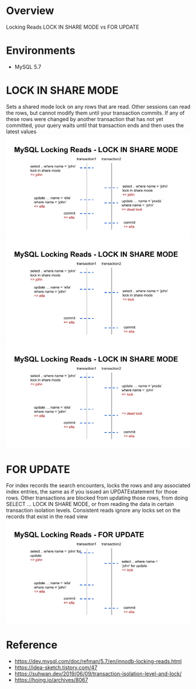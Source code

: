 # Overview
Locking Reads
LOCK IN SHARE MODE vs FOR UPDATE

# Environments
* MySQL 5.7

# LOCK IN SHARE MODE
Sets a shared mode lock on any rows that are read. Other sessions can read the rows, but cannot modify them until your transaction commits. If any of these rows were changed by another transaction that has not yet committed, your query waits until that transaction ends and then uses the latest values<br>
![alt text](lock_in_share_mode1.png)<br>
![alt text](lock_in_share_mode2.png)<br>
![alt text](lock_in_share_mode3.png)<br>

# FOR UPDATE
For index records the search encounters, locks the rows and any associated index entries, the same as if you issued an UPDATEstatement for those rows. Other transactions are blocked from updating those rows, from doing SELECT ... LOCK IN SHARE MODE, or from reading the data in certain transaction isolation levels. Consistent reads ignore any locks set on the records that exist in the read view<br>
![alt text](for_update1.png)<br>


# Reference
* https://dev.mysql.com/doc/refman/5.7/en/innodb-locking-reads.html
* https://idea-sketch.tistory.com/47
* https://suhwan.dev/2019/06/09/transaction-isolation-level-and-lock/
* https://hoing.io/archives/8067

